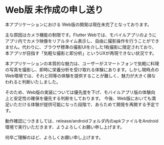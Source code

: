 # Web版 未作成の申し送り
本アプリケーションにおける Web版の開発は現在未完了となっております。

主な原因はカメラ機能の制限です。Flutter Webでは、モバイルアプリのようにアプリ内でカメラ映像をリアルタイム表示し、自由に撮影操作を行うことができません。代わりに、ブラウザ標準の撮影UIを介した1枚撮影に限定されており、本アプリが目指す「気軽な撮影と即分析」というUXが再現できない状況です。

本アプリケーションの本質的な魅力は、ユーザーがスマートフォンで気軽に料理の写真を撮影し、即時に栄養分析を受け取れる体験にあります。しかし現時点のWeb環境では、それと同等の体験を提供することが難しく、魅力が大きく損なわれると判断いたしました。

そのため、Web版の実装については優先度を下げ、モバイルアプリ版の体験向上と安定性の確保を優先する判断をしております。
今後、Web版においても満足いただける体験が提供可能になった段階で、あらためて開発を再開する予定です。

動作確認につきましては、release/androidフォルダ内のapkファイルをAndroid環境で実行いただきます、ようよろしくお願い申し上げます。

何卒ご理解のほど、よろしくお願い申し上げます。
